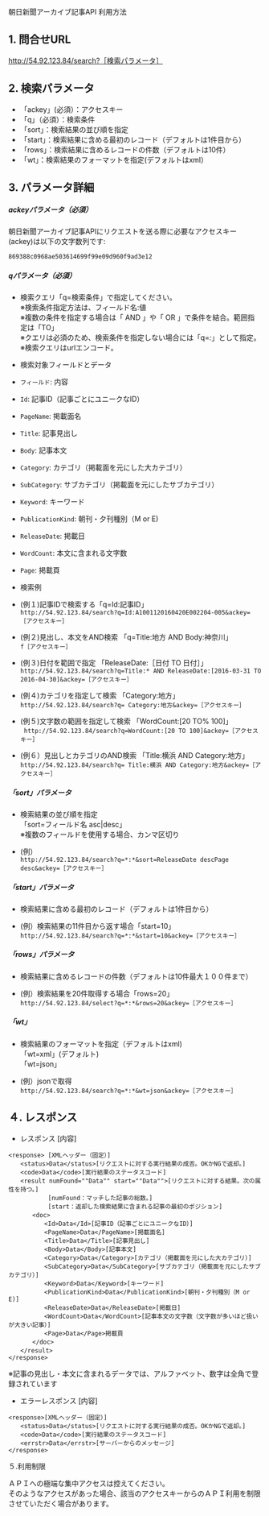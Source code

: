
朝日新聞アーカイブ記事API 利用方法

## 1. 問合せURL
http://54.92.123.84/search?［検索パラメータ］

## 2. 検索パラメータ
- 「ackey」(必須）：アクセスキー
- 「q」（必須）：検索条件
- 「sort」：検索結果の並び順を指定
- 「start」：検索結果に含める最初のレコード（デフォルトは1件目から）
- 「rows」：検索結果に含めるレコードの件数（デフォルトは10件）
- 「wt」：検索結果のフォーマットを指定(デフォルトはxml）

## 3. パラメータ詳細

##### ackeyパラメータ（必須）  
朝日新聞アーカイブ記事APIにリクエストを送る際に必要なアクセスキー(ackey)は以下の文字数列です:
```
869388c0968ae503614699f99e09d960f9ad3e12
```

##### qパラメータ（必須）  
 - 検索クエリ「q=検索条件」で指定してください。  
※検索条件指定方法は、フィールド名:値  
※複数の条件を指定する場合は「 AND 」や「 OR 」で条件を結合。範囲指定は「TO」  
※クエリは必須のため、検索条件を指定しない場合には「q=*:*」として指定。  
※検索クエリはurlエンコード。

- 検索対象フィールドとデータ
 - `フィールド`: 内容
 - `Id`: 記事ID（記事ごとにユニークなID）
 - `PageName`: 掲載面名
 - `Title`: 記事見出し
 - `Body`: 記事本文
 - `Category`: カテゴリ（掲載面を元にした大カテゴリ）
 - `SubCategory`: サブカテゴリ（掲載面を元にしたサブカテゴリ）
 - `Keyword`: キーワード
 - `PublicationKind`: 朝刊・夕刊種別（M or E)
 - `ReleaseDate`: 掲載日
 - `WordCount`: 本文に含まれる文字数
 - `Page`: 掲載頁


- 検索例
 - (例１)記事IDで検索する「q=Id:記事ID」    
   `http://54.92.123.84/search?q=Id:A1001120160420E002204-005&ackey=［アクセスキー］`
 - (例２)見出し、本文をAND検索 「q=Title:地方 AND Body:神奈川」    
   `f［アクセスキー］`
 - (例３)日付を範囲で指定  「ReleaseDate:［日付 TO 日付］」    
   `http://54.92.123.84/search?q=Title:* AND ReleaseDate:[2016-03-31 TO 2016-04-30]&ackey=［アクセスキー］`
 - (例４)カテゴリを指定して検索 「Category:地方」  
   `http://54.92.123.84/search?q= Category:地方&ackey=［アクセスキー］  `
 - (例５)文字数の範囲を指定して検索 「WordCount:[20 TO% 100]」    
   ` http://54.92.123.84/search?q=WordCount:[20 TO 100]&ackey=［アクセスキー］`
 - (例６）見出しとカテゴリのAND検索 「Title:横浜 AND Category:地方」    
   `http://54.92.123.84/search?q= Title:横浜 AND Category:地方&ackey=［アクセスキー］`

##### 「sort」パラメータ
 - 検索結果の並び順を指定  
「sort=フィールド名 asc|desc」  
※複数のフィールドを使用する場合、カンマ区切り  

 - (例）  
`http://54.92.123.84/search?q=*:*&sort=ReleaseDate descPage desc&ackey=［アクセスキー］`


##### 「start」パラメータ
 - 検索結果に含める最初のレコード（デフォルトは1件目から）  

 - (例）検索結果の11件目から返す場合「start=10」  
`http://54.92.123.84/search?q=*:*&start=10&ackey=［アクセスキー］`

##### 「rows」パラメータ
 - 検索結果に含めるレコードの件数（デフォルトは10件最大１００件まで）  

 - (例）検索結果を20件取得する場合「rows=20」  
`http://54.92.123.84/select?q=*:*&rows=20&ackey=［アクセスキー］`

##### 「wt」
 - 検索結果のフォーマットを指定（デフォルトはxml)  
「wt=xml」(デフォルト)  
「wt=json」  

 - (例）jsonで取得  
`http://54.92.123.84/search?q=*:*&wt=json&ackey=［アクセスキー］`


## ４. レスポンス

- レスポンス [内容]

```
<response> [XMLヘッダー（固定）]
　　<status>Data</status>[リクエストに対する実行結果の成否。OKかNGで返却。]
　　<code>Data</code>[実行結果のステータスコード]
　　<result numFound=""Data"" start=""Data"">[リクエストに対する結果。次の属性を持つ。]  
           [numFound：マッチした記事の総数。]
           [start：返却した検索結果に含まれる記事の最初のポジション]
　　　　<doc>
　　　　　　<Id>Data</Id>[記事ID（記事ごとにユニークなID）]
　　　　　　<PageName>Data</PageName>[掲載面名]
　　　　　　<Title>Data</Title>[記事見出し]
　　　　　　<Body>Data</Body>[記事本文]
　　　　　　<Category>Data</Category>[カテゴリ（掲載面を元にした大カテゴリ）]
　　　　　　<SubCategory>Data</SubCategory>[サブカテゴリ（掲載面を元にしたサブカテゴリ）]
　　　　　　<Keyword>Data</Keyword>[キーワード]
　　　　　　<PublicationKind>Data</PublicationKind>[朝刊・夕刊種別（M or E)]
　　　　　　<ReleaseDate>Data</ReleaseDate>[掲載日]
　　　　　　<WordCount>Data</WordCount>[記事本文の文字数（文字数が多いほど扱いが大きい記事）]
　　　　　　<Page>Data</Page>掲載頁
　　　　</doc>
　　</result>
</response>
```

※記事の見出し・本文に含まれるデータでは、アルファベット、数字は全角で登録されています

- エラーレスポンス [内容]
```
<response>[XMLヘッダー（固定）]
　　<status>Data</status>[リクエストに対する実行結果の成否。OKかNGで返却。]
　　<code>Data</code>[実行結果のステータスコード]
　　<errstr>Data</errstr>[サーバーからのメッセージ]
</response>
```

５.利用制限

ＡＰＩへの極端な集中アクセスは控えてください。  
そのようなアクセスがあった場合、該当のアクセスキーからのＡＰＩ利用を制限させていただく場合があります。
